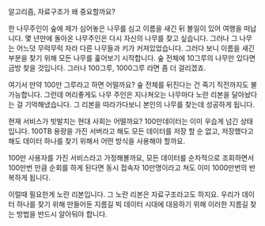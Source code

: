 알고리즘, 자료구조가 왜 중요할까요?

한 나무주인이 숲에 제가 심어놓은 나무를 심고 이름을 새긴 뒤 볼일이 있어 여행을 떠납니다.
몇 년만에 돌아온 나무주인은 다시 자신의 나무를 찾고 싶습니다. 그러나 그 나무는 어느덧 무럭무럭 자라
다른 나무들과 키가 커져있었습니다. 그러다 보니 이름을 새긴 부분을 찾기 위해 모든 나무를 훑어보기 시작합니다.
숲 전체에 10그루의 나무만 있다면 금방 찾을 것입니다.
그러나 100그루, 1000그루 라면 좀 더 걸리겠죠.

여기서 만약 100만 그루라고 하면 어떨까요? 숲 전체를 뒤진다는 건 죽기 직전까지도 불가능합니다.
그런데 머리좋게도 나무 주인은 지나쳐오는 나무마다 노란 리본을 달아놨다는 걸 기억해냈습니다.
그 리본을 따라가다보니 본인의 나무를 찾는데 성공하게 됩니다.

현재 서비스가 빗발치는 현대 사회는 어떨까요? 100만데이터는 이미 우습게 넘긴 상태입니다.
100TB 용량을 가진 서버라고 해도 모든 데이터를 저장 할 순 없고, 저장했다고 해도 데이터 하나를 찾기 위해서
어떤 방식을 사용해야 할까요. 

100만 사용자를 가진 서비스라고 가정해볼까요, 모든 데이터를 순차적으로 조회하면서 100만번 만큼 순회를 하게 된다면
동시 접속자 10만명이라고 쳐도 이미 1000만번의 반복하게 됩니다.

이럴때 필요한게 노란 리본입니다. 그 노란 리본은 자료구조라고도 하지요. 우리가 데이터 하나를 찾기 위해 만들어둔 지름길
빅 데이터 시대에 대응하기 위해 이러한 지름길 찾는 방법을 반드시 알아둬야 합니다.
